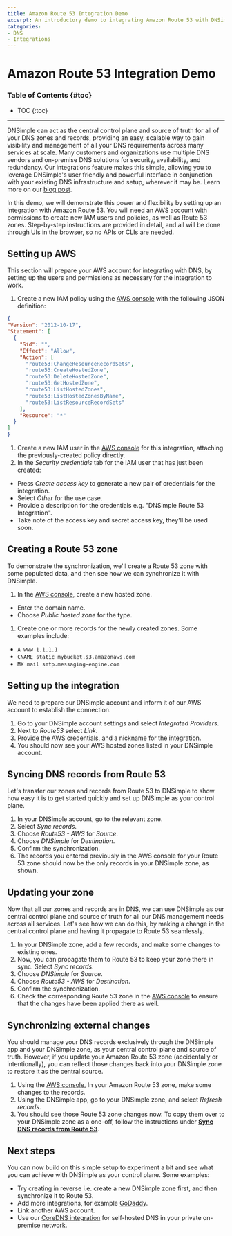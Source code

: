 ```yaml
---
title: Amazon Route 53 Integration Demo
excerpt: An introductory demo to integrating Amazon Route 53 with DNSimple.
categories:
- DNS
- Integrations
---
```


# Amazon Route 53 Integration Demo

### Table of Contents {#toc}

* TOC
{:toc}

---

DNSimple can act as the central control plane and source of truth for all of your DNS zones and records, providing an easy, scalable way to gain visibility and management of all your DNS requirements across many services at scale. Many customers and organizations use multiple DNS vendors and on-premise DNS solutions for security, availability, and redundancy. Our integrations feature makes this simple, allowing you to leverage DNSimple's user friendly and powerful interface in conjunction with your existing DNS infrastructure and setup, wherever it may be. Learn more on our [blog post](https://blog.dnsimple.com/2023/06/manage-aws-routes-in-dnsimple/).

In this demo, we will demonstrate this power and flexibility by setting up an integration with Amazon Route 53. You will need an AWS account with permissions to create new IAM users and policies, as well as Route 53 zones. Step-by-step instructions are provided in detail, and all will be done through UIs in the browser, so no APIs or CLIs are needed.

## Setting up AWS

This section will prepare your AWS account for integrating with DNS, by setting up the users and permissions as necessary for the integration to work.

1. Create a new IAM policy using the [AWS console](https://us-east-1.console.aws.amazon.com/iamv2/home?region=us-east-1#/policies/create?step=addPermissions) with the following JSON definition:
  ```json
{
  "Version": "2012-10-17",
  "Statement": [
    {
      "Sid": "",
      "Effect": "Allow",
      "Action": [
        "route53:ChangeResourceRecordSets",
        "route53:CreateHostedZone",
        "route53:DeleteHostedZone",
        "route53:GetHostedZone",
        "route53:ListHostedZones",
        "route53:ListHostedZonesByName",
        "route53:ListResourceRecordSets"
      ],
      "Resource": "*"
    }
  ]
}
  ```
1. Create a new IAM user in the [AWS console](https://us-east-1.console.aws.amazon.com/iamv2/home?region=us-east-1#/users/create) for this integration, attaching the previously-created policy directly.
1. In the *Security credentials* tab for the IAM user that has just been created:
  - Press *Create access key* to generate a new pair of credentials for the integration.
  - Select *Other* for the use case.
  - Provide a description for the credentials e.g. "DNSimple Route 53 Integration".
  - Take note of the access key and secret access key, they'll be used soon.

## Creating a Route 53 zone

To demonstrate the synchronization, we'll create a Route 53 zone with some populated data, and then see how we can synchronize it with DNSimple.

1. In the [AWS console](https://us-east-1.console.aws.amazon.com/route53/v2/hostedzones?region=us-east-1#CreateHostedZone), create a new hosted zone.
  - Enter the domain name.
  - Choose *Public hosted zone* for the type.
1. Create one or more records for the newly created zones. Some examples include:
  - `A www 1.1.1.1`
  - `CNAME static mybucket.s3.amazonaws.com`
  - `MX mail smtp.messaging-engine.com`

## Setting up the integration

We need to prepare our DNSimple account and inform it of our AWS account to establish the connection.

1. Go to your DNSimple account settings and select *Integrated Providers*.
1. Next to *Route53* select *Link*.
1. Provide the AWS credentials, and a nickname for the integration.
1. You should now see your AWS hosted zones listed in your DNSimple account.

## Syncing DNS records from Route 53

Let's transfer our zones and records from Route 53 to DNSimple to show how easy it is to get started quickly and set up DNSimple as your control plane.

1. In your DNSimple account, go to the relevant zone.
1. Select *Sync records*.
1. Choose *Route53 - AWS* for *Source*.
1. Choose *DNSimple* for *Destination*.
1. Confirm the synchronization.
1. The records you entered previously in the AWS console for your Route 53 zone should now be the only records in your DNSimple zone, as shown.

## Updating your zone

Now that all our zones and records are in DNS, we can use DNSimple as our central control plane and source of truth for all our DNS management needs across all services. Let's see how we can do this, by making a change in the central control plane and having it propagate to Route 53 seamlessly.

1. In your DNSimple zone, add a few records, and make some changes to existing ones.
1. Now, you can propagate them to Route 53 to keep your zone there in sync. Select *Sync records*.
1. Choose *DNSimple* for *Source*.
1. Choose *Route53 - AWS* for *Destination*.
1. Confirm the synchronization.
1. Check the corresponding Route 53 zone in the [AWS console](https://us-east-1.console.aws.amazon.com/route53/v2/hostedzones?region=us-east-1#) to ensure that the changes have been applied there as well.

## Synchronizing external changes

You should manage your DNS records exclusively through the DNSimple app and your DNSimple zone, as your central control plane and source of truth. However, if you update your Amazon Route 53 zone (accidentally or intentionally), you can reflect those changes back into your DNSimple zone to restore it as the central source.

1. Using the [AWS console](https://us-east-1.console.aws.amazon.com/route53/v2/hostedzones?region=us-east-1#), In your Amazon Route 53 zone, make some changes to the records.
1. Using the DNSimple app, go to your DNSimple zone, and select *Refresh records*.
1. You should see those Route 53 zone changes now. To copy them over to your DNSimple zone as a one-off, follow the instructions under [**Sync DNS records from Route 53**](#sync-dns-records-from-route-53).

## Next steps

You can now build on this simple setup to experiment a bit and see what you can achieve with DNSimple as your control plane. Some examples:

- Try creating in reverse i.e. create a new DNSimple zone first, and then synchronize it to Route 53.
- Add more integrations, for example [GoDaddy](https://support.dnsimple.com/articles/integrated-domain-provider-godaddy/).
- Link another AWS account.
- Use our [CoreDNS integration](https://support.dnsimple.com/articles/integrated-dns-provider-coredns/) for self-hosted DNS in your private on-premise network.
